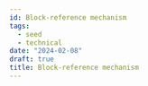 ```yaml
---
id: Block-reference mechanism
tags:
  - seed
  - technical
date: "2024-02-08"
draft: true
title: Block-reference mechanism
---
```

